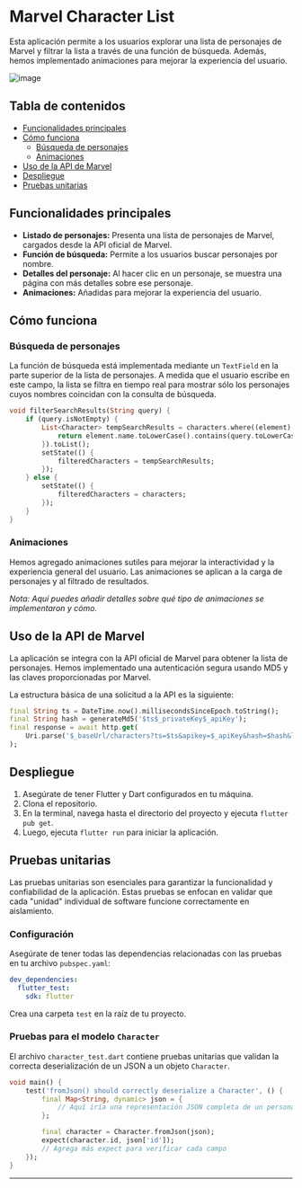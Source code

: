 # Marvel Character List

Esta aplicación permite a los usuarios explorar una lista de personajes de Marvel y filtrar la lista a través de una función de búsqueda. Además, hemos implementado animaciones para mejorar la experiencia del usuario.

![image](https://github.com/diegolopezrm/prueba_bia/assets/63005462/4814410d-ea43-40b0-aa46-436c7e610f54)


## Tabla de contenidos

- [Funcionalidades principales](#funcionalidades-principales)
- [Cómo funciona](#cómo-funciona)
  - [Búsqueda de personajes](#búsqueda-de-personajes)
  - [Animaciones](#animaciones)
- [Uso de la API de Marvel](#uso-de-la-api-de-marvel)
- [Despliegue](#despliegue)
- [Pruebas unitarias](#pruebas-unitarias)

## Funcionalidades principales

- **Listado de personajes:** Presenta una lista de personajes de Marvel, cargados desde la API oficial de Marvel.
- **Función de búsqueda:** Permite a los usuarios buscar personajes por nombre.
- **Detalles del personaje:** Al hacer clic en un personaje, se muestra una página con más detalles sobre ese personaje.
- **Animaciones:** Añadidas para mejorar la experiencia del usuario.


## Cómo funciona

### Búsqueda de personajes

La función de búsqueda está implementada mediante un `TextField` en la parte superior de la lista de personajes. A medida que el usuario escribe en este campo, la lista se filtra en tiempo real para mostrar sólo los personajes cuyos nombres coincidan con la consulta de búsqueda.

```dart
void filterSearchResults(String query) {
    if (query.isNotEmpty) {
        List<Character> tempSearchResults = characters.where((element) {
            return element.name.toLowerCase().contains(query.toLowerCase());
        }).toList();
        setState(() {
            filteredCharacters = tempSearchResults;
        });
    } else {
        setState(() {
            filteredCharacters = characters;
        });
    }
}
```

### Animaciones

Hemos agregado animaciones sutiles para mejorar la interactividad y la experiencia general del usuario. Las animaciones se aplican a la carga de personajes y al filtrado de resultados.

*Nota: Aquí puedes añadir detalles sobre qué tipo de animaciones se implementaron y cómo.*

## Uso de la API de Marvel

La aplicación se integra con la API oficial de Marvel para obtener la lista de personajes. Hemos implementado una autenticación segura usando MD5 y las claves proporcionadas por Marvel.

La estructura básica de una solicitud a la API es la siguiente:

```dart
final String ts = DateTime.now().millisecondsSinceEpoch.toString();
final String hash = generateMd5('$ts$_privateKey$_apiKey');
final response = await http.get(
    Uri.parse('$_baseUrl/characters?ts=$ts&apikey=$_apiKey&hash=$hash&limit=100&offset=$offset'),
);
```

## Despliegue

1. Asegúrate de tener Flutter y Dart configurados en tu máquina.
2. Clona el repositorio.
3. En la terminal, navega hasta el directorio del proyecto y ejecuta `flutter pub get`.
4. Luego, ejecuta `flutter run` para iniciar la aplicación.



<!-- Pruebas unitarias
Las pruebas unitarias son esenciales para garantizar la funcionalidad y confiabilidad de la aplicación. Estas pruebas se enfocan en validar que cada "unidad" individual de software funcione correctamente en aislamiento.

Configuración
Asegúrate de tener todas las dependencias relacionadas con las pruebas en tu archivo pubspec.yaml:
yaml
Copy code
dev_dependencies:
  flutter_test:
    sdk: flutter
Crea una carpeta test en la raíz de tu proyecto.
Pruebas para el modelo Character
El archivo character_test.dart contiene pruebas unitarias que validan la correcta deserialización de un JSON a un objeto Character.

dart
Copy code
void main() {
    test('fromJson() should correctly deserialize a Character', () {
        final Map<String, dynamic> json = {
            // Aquí iría una representación JSON completa de un personaje
        };

        final character = Character.fromJson(json);
        expect(character.id, json['id']);
        // Agrega más expect para verificar cada campo
    });
}
Ideas adicionales para pruebas unitarias
Pruebas de validación: Si tienes reglas de validación, crea pruebas que aseguren que estas reglas se apliquen correctamente.
Pruebas para otros métodos fromJson y toJson: Prueba la correcta serialización y deserialización de todos tus modelos.
Pruebas de borde: Asegúrate de manejar casos inusuales o extremos, como JSONs que falten algunos campos o que contengan tipos de datos inesperados.
Mocking y pruebas de servicios: Si usas servicios para obtener datos, crea pruebas que simulen respuestas de API para diferentes escenarios.
Pruebas para funciones auxiliares o utilidades: Si tienes funciones que realizan operaciones en tus datos, crea pruebas para esas también.
Para ejecutar las pruebas, usa el comando flutter test. -->

## Pruebas unitarias

Las pruebas unitarias son esenciales para garantizar la funcionalidad y confiabilidad de la aplicación. Estas pruebas se enfocan en validar que cada "unidad" individual de software funcione correctamente en aislamiento.

### Configuración

Asegúrate de tener todas las dependencias relacionadas con las pruebas en tu archivo `pubspec.yaml`:

```yaml
dev_dependencies:
  flutter_test:
    sdk: flutter
```

Crea una carpeta `test` en la raíz de tu proyecto.

### Pruebas para el modelo `Character`

El archivo `character_test.dart` contiene pruebas unitarias que validan la correcta deserialización de un JSON a un objeto `Character`.

```dart
void main() {
    test('fromJson() should correctly deserialize a Character', () {
        final Map<String, dynamic> json = {
            // Aquí iría una representación JSON completa de un personaje
        };

        final character = Character.fromJson(json);
        expect(character.id, json['id']);
        // Agrega más expect para verificar cada campo
    });
}
```


---

